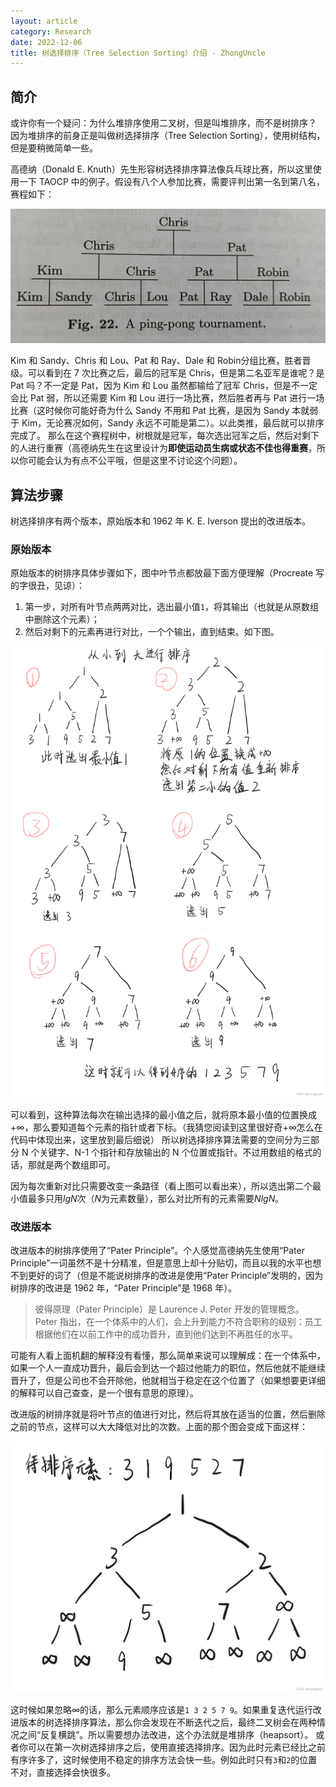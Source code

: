 ```yaml
---
layout: article
category: Research
date: 2022-12-06
title: 树选择排序（Tree Selection Sorting）介绍 - ZhongUncle
---
```

<!-- excerpt-start -->
## 简介
或许你有一个疑问：为什么堆排序使用二叉树，但是叫堆排序，而不是树排序？
因为堆排序的前身正是叫做树选择排序（Tree Selection Sorting），使用树结构，但是要稍微简单一些。

高德纳（Donald E. Knuth）先生形容树选择排序算法像兵乓球比赛，所以这里使用一下 TAOCP 中的例子。假设有八个人参加比赛，需要评判出第一名到第八名，赛程如下：

![请添加图片描述](/assets/images/a53143dfcedf4a98884d6f65b0dfb3e1.jpeg)

Kim 和 Sandy、Chris 和 Lou、Pat 和 Ray、Dale 和 Robin分组比赛，胜者晋级。可以看到在 7 次比赛之后，最后的冠军是 Chris，但是第二名亚军是谁呢？是 Pat 吗？不一定是 Pat，因为 Kim 和 Lou 虽然都输给了冠军 Chris，但是不一定会比 Pat 弱，所以还需要 Kim 和 Lou 进行一场比赛，然后胜者再与 Pat 进行一场比赛（这时候你可能好奇为什么 Sandy 不用和 Pat 比赛，是因为 Sandy 本就弱于 Kim，无论赛况如何，Sandy 永远不可能是第二）。以此类推，最后就可以排序完成了。
那么在这个赛程树中，树根就是冠军，每次选出冠军之后，然后对剩下的人进行重赛（高德纳先生在这里设计为**即使运动员生病或状态不佳也得重赛**，所以你可能会认为有点不公平哦，但是这里不讨论这个问题）。

## 算法步骤
树选择排序有两个版本，原始版本和 1962 年 K. E. Iverson 提出的改进版本。
### 原始版本
原始版本的树排序具体步骤如下，图中叶节点都放最下面方便理解（Procreate 写的字很丑，见谅）：
1. 第一步，对所有叶节点两两对比，选出最小值`1`，将其输出（也就是从原数组中删除这个元素）；
2. 然后对剩下的元素再进行对比，一个个输出，直到结束。如下图。

![请添加图片描述](/assets/images/73834b015ee1494784b712e6d9ea252d.png)

可以看到，这种算法每次在输出选择的最小值之后，就将原本最小值的位置换成$+\infty$，那么要知道每个元素的指针或者下标。（我猜您阅读到这里很好奇$+\infty$怎么在代码中体现出来，这里放到最后细说）
所以树选择排序算法需要的空间分为三部分 N 个关键字、N-1 个指针和存放输出的 N 个位置或指针。不过用数组的格式的话，那就是两个数组即可。

因为每次重新对比只需要改变一条路径（看上图可以看出来），所以选出第二个最小值最多只用$lg N$次（$N$为元素数量），那么对比所有的元素需要$N lg N$。

### 改进版本
改进版本的树排序使用了“Pater Principle”。个人感觉高德纳先生使用“Pater Principle”一词虽然不是十分精准，但是意思上却十分贴切，而且以我的水平也想不到更好的词了（但是不能说树排序的改进是使用“Pater Principle”发明的，因为树排序的改进是 1962 年，“Pater Principle”是 1968 年）。

> 彼得原理（Pater Principle）是 Laurence J. Peter 开发的管理概念。Peter 指出，在一个体系中的人们，会上升到能力不符合职称的级别：员工根据他们在以前工作中的成功晋升，直到他们达到不再胜任的水平。

可能有人看上面机翻的解释没有看懂，那么简单来说可以理解成：在一个体系中，如果一个人一直成功晋升，最后会到达一个超过他能力的职位，然后他就不能继续晋升了，但是公司也不会开除他，他就相当于稳定在这个位置了（如果想要更详细的解释可以自己查查，是一个很有意思的原理）。

改进版的树排序就是将叶节点的值进行对比，然后将其放在适当的位置，然后删除之前的节点，这样可以大大降低对比的次数。上面的那个图会变成下面这样：

![请添加图片描述](/assets/images/816b83d354544c1183d09377570e545a.jpeg)


这时候如果忽略$\infty$的话，那么元素顺序应该是`1 3 2 5 7 9`。如果重复迭代运行改进版本的树选择排序算法，那么你会发现在不断迭代之后，最终二叉树会在两种情况之间“反复横跳”。所以需要想办法改进，这个办法就是堆排序（heapsort）。
或者你可以在第一次树选择排序之后，使用直接选择排序。因为此时元素已经比之前有序许多了，这时候使用不稳定的排序方法会快一些。例如此时只有`3`和`2`的位置不对，直接选择会快很多。